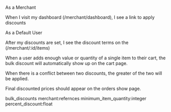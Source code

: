 As a Merchant

When I visit my dashboard (/merchant/dashboard), I see a link to apply discounts

As a Default User

After my discounts are set, I see the discount terms on the (/merchant/:id/items)

When a user adds enough value or quantity of a single item to their cart, the bulk discount will automatically show up on the cart page.

When there is a conflict between two discounts, the greater of the two will be applied.

Final discounted prices should appear on the orders show page.

bulk_discounts
merchant:refernces
minimum_item_quantity:integer
percent_discount:float